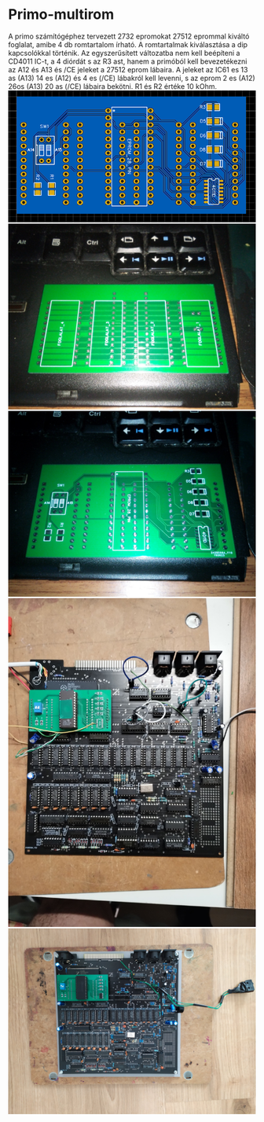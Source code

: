 # Primo-multirom
A primo számítógéphez tervezett 2732 epromokat 27512 eprommal kiváltó foglalat, amibe 4 db romtartalom írható. A romtartalmak kiválasztása a dip kapcsolókkal történik.
Az egyszerűsített változatba nem kell beépíteni a CD4011 IC-t, a 4 diórdát s az R3 ast, hanem a primóból kell bevezetékezni az A12 és A13 és /CE jeleket a 27512 eprom lábaira.
A jeleket az IC61 es 13 as (A13) 14 es (A12) és 4 es (/CE) lábakról kell levenni, s az eprom 2 es (A12) 26os (A13) 20 as (/CE) lábaira bekötni.
R1 és R2 értéke 10 kOhm.
<img src ='./Képernyőkép 2024-09-03 170755.png'>
<img src ='./IMG_20190715_175212_7.jpg'>
<img src ='./IMG_20190715_175157_2.jpg'>
<img src ='./IMG_20240206_200540941.jpg'>
<img src ='./IMG_20230312_133312.jpg'>
